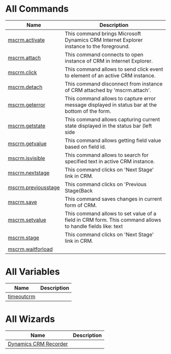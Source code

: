 
# All Commands

| Name | Description |
| ---- | ----------- |
| [mscrm.activate](https://github.com/G1ANT-Robot/G1ANT.Addon.Mscrm/blob/master/G1ANT.Addon.Mscrm/Commands/MsCrmActivate.md) | This command brings Microsoft Dynamics CRM Internet Explorer instance to the foreground. |
| [mscrm.attach](https://github.com/G1ANT-Robot/G1ANT.Addon.Mscrm/blob/master/G1ANT.Addon.Mscrm/Commands/MsCrmAttach.md) | This command connects to open instance of CRM in Internet Explorer. |
| [mscrm.click](https://github.com/G1ANT-Robot/G1ANT.Addon.Mscrm/blob/master/G1ANT.Addon.Mscrm/Commands/MsCrmClick.md) | This command allows to send click event to element of an active CRM instance. |
| [mscrm.detach](https://github.com/G1ANT-Robot/G1ANT.Addon.Mscrm/blob/master/G1ANT.Addon.Mscrm/Commands/MsCrmDetach.md) | This command disconnect from instance of CRM attached by 'mscrm.attach'. |
| [mscrm.geterror](https://github.com/G1ANT-Robot/G1ANT.Addon.Mscrm/blob/master/G1ANT.Addon.Mscrm/Commands/MsCrmGetError.md) | This command allows to capture error message displayed in status bar at the bottom of the form. |
| [mscrm.getstate](https://github.com/G1ANT-Robot/G1ANT.Addon.Mscrm/blob/master/G1ANT.Addon.Mscrm/Commands/MsCrmGetState.md) | This command allows capturing current state displayed in the status bar (left side |
| [mscrm.getvalue](https://github.com/G1ANT-Robot/G1ANT.Addon.Mscrm/blob/master/G1ANT.Addon.Mscrm/Commands/MsCrmGetValue.md) | This command allows getting field value based on field id. |
| [mscrm.isvisible](https://github.com/G1ANT-Robot/G1ANT.Addon.Mscrm/blob/master/G1ANT.Addon.Mscrm/Commands/MsCrmIsVisible.md) | This command allows to search for specified text in active CRM instance. |
| [mscrm.nextstage](https://github.com/G1ANT-Robot/G1ANT.Addon.Mscrm/blob/master/G1ANT.Addon.Mscrm/Commands/MsCrmNextStage.md) | This command clicks on 'Next Stage' link in CRM. |
| [mscrm.previousstage](https://github.com/G1ANT-Robot/G1ANT.Addon.Mscrm/blob/master/G1ANT.Addon.Mscrm/Commands/MsCrmPreviousStage.md) | This command clicks on 'Previous Stage(Back |
| [mscrm.save](https://github.com/G1ANT-Robot/G1ANT.Addon.Mscrm/blob/master/G1ANT.Addon.Mscrm/Commands/MsCrmSave.md) | This command saves changes in current form of CRM. |
| [mscrm.setvalue](https://github.com/G1ANT-Robot/G1ANT.Addon.Mscrm/blob/master/G1ANT.Addon.Mscrm/Commands/MsCrmSetValue.md) | This command allows to set value of a field in CRM form. This command allows to handle fields like: text |
| [mscrm.stage](https://github.com/G1ANT-Robot/G1ANT.Addon.Mscrm/blob/master/G1ANT.Addon.Mscrm/Commands/MsCrmStage.md) | This command clicks on 'Next Stage' link in CRM. |
| [mscrm.waitforload](https://github.com/G1ANT-Robot/G1ANT.Addon.Mscrm/blob/master/G1ANT.Addon.Mscrm/Commands/MsCrmWaitForLoad.md) |  |

# All Variables

| Name | Description |
| ---- | ----------- |
| [timeoutcrm](https://github.com/G1ANT-Robot/G1ANT.Addon.Mscrm/blob/master/G1ANT.Addon.Mscrm/Variables/TimeoutCrmVariable.md) |  |

# All Wizards

| Name | Description |
| ---- | ----------- |
| [Dynamics CRM Recorder](https://github.com/G1ANT-Robot/G1ANT.Addon.Mscrm/blob/master/G1ANT.Addon.Mscrm/Wizards/MscrmRecorder.md) |  |
